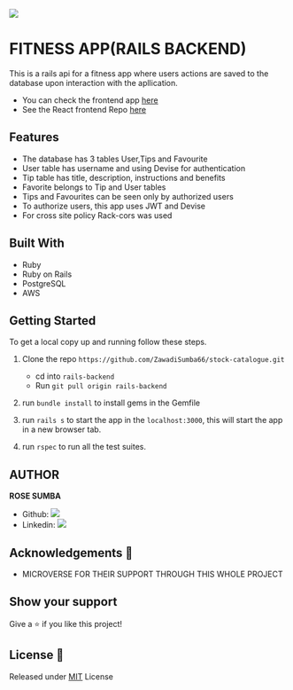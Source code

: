 ![](https://img.shields.io/badge/Microverse-blueviolet)

# FITNESS APP(RAILS BACKEND)

This is a rails api for a fitness app where users actions are saved to the database upon interaction with the apllication.
- You can check the frontend app [here](https://fitness-tips.herokuapp.com/)
- See the React frontend Repo [here](https://github.com/ZawadiSumba66/fitness-frontend) 

## Features 
- The database has 3 tables User,Tips and Favourite
- User table has username and using Devise for authentication
- Tip table has title, description, instructions and benefits 
- Favorite belongs to Tip and User tables
- Tips and Favourites can be seen only by authorized users
- To authorize users, this app uses JWT and  Devise
- For cross site policy Rack-cors was used  

## Built With

- Ruby 
- Ruby on Rails
- PostgreSQL
- AWS

## Getting Started

To get a local copy up and running follow these steps.

1. Clone the repo `https://github.com/ZawadiSumba66/stock-catalogue.git`

    - cd into `rails-backend`
    - Run `git pull origin rails-backend`

2. run `bundle install` to install gems in the Gemfile

3. run `rails s` to start the app in the `localhost:3000`, this will start the app in a new browser tab.

4. run `rspec` to run all the test suites.

## AUTHOR

**ROSE SUMBA**

- Github: [![](https://img.shields.io/badge/GitHub-100000?style=for-the-badge&logo=github&logoColor=white)](https://github.com/ZawadiSumba66)
- Linkedin: [![](https://img.shields.io/badge/LinkedIn-0077B5?style=for-the-badge&logo=linkedin&logoColor=white)](https://www.linkedin.com/in/rosesumba/)


## Acknowledgements 🚀

- MICROVERSE FOR THEIR SUPPORT THROUGH THIS WHOLE PROJECT

## Show your support

Give a ⭐️ if you like this project!

## License :memo:
Released under [MIT](license) License
